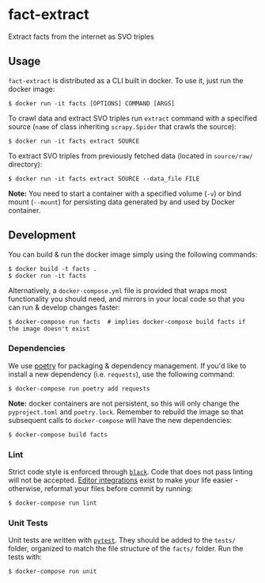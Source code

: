 # fact-extract
Extract facts from the internet as SVO triples


## Usage
`fact-extract` is distributed as a CLI built in docker. To use it, just run the docker image:

```shell
$ docker run -it facts [OPTIONS] COMMAND [ARGS]
```

To crawl data and extract SVO triples run `extract` command with a specified source
(`name` of class inheriting `scrapy.Spider` that crawls the source):
```shell
$ docker run -it facts extract SOURCE
```
To  extract SVO triples from previously fetched data (located in `source/raw/` directory):
```shell
$ docker run -it facts extract SOURCE --data_file FILE
```
**Note:** You need to start a container with a specified volume (`-v`) or bind mount (`--mount`) for persisting data
generated by and used by Docker container.

## Development
You can build & run the docker image simply using the following commands:

```shell
$ docker build -t facts .
$ docker run -it facts
```

Alternatively, a `docker-compose.yml` file is provided that wraps most functionality you should need,
and mirrors in your local code so that you can run & develop changes faster:

```shell
$ docker-compose run facts  # implies docker-compose build facts if the image doesn't exist
```

### Dependencies
We use [poetry](https://poetry.eustace.io/) for packaging & dependency management. If you'd like to 
install a new dependency (i.e. `requests`), use the following command:

```shell
$ docker-compose run poetry add requests
```

**Note:** docker containers are not persistent, so this will only change the `pyproject.toml` and `poetry.lock`.
Remember to rebuild the image so that subsequent calls to `docker-compose` will have the new dependencies:
```shell
$ docker-compose build facts
```

### Lint
Strict code style is enforced through [`black`](https://github.com/psf/black). Code that does
not pass linting will not be accepted. [Editor integrations](https://black.readthedocs.io/en/stable/editor_integration.html)
exist to make your life easier - otherwise, reformat your files before commit by running:

```shell
$ docker-compose run lint
```

### Unit Tests
Unit tests are written with [`pytest`](https://github.com/pytest-dev/pytest). They should be added
to the `tests/` folder, organized to match the file structure of the `facts/` folder. Run
the tests with:

```shell
$ docker-compose run unit
```
